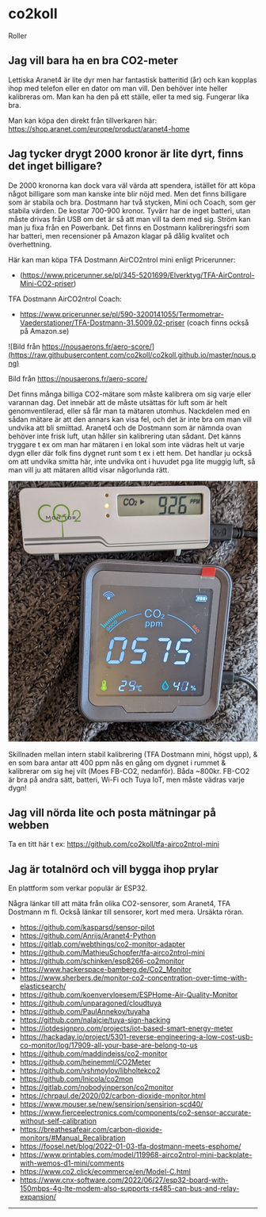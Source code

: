 # co2koll

Roller

## Jag vill bara ha en bra CO2-meter

Lettiska Aranet4 är lite dyr men har fantastisk batteritid (år) och kan kopplas ihop med telefon eller en dator om man vill. Den behöver inte heller kalibreras om. Man kan ha den på ett ställe, eller ta med sig. Fungerar lika bra.

Man kan köpa den direkt från tillverkaren här: https://shop.aranet.com/europe/product/aranet4-home

## Jag tycker drygt 2000 kronor är lite dyrt, finns det inget billigare?

De 2000 kronorna kan dock vara väl värda att spendera, istället för att köpa något billigare som man kanske inte blir nöjd med. Men det finns billigare som är stabila och bra. Dostmann har två stycken, Mini och Coach, som ger stabila värden. De kostar 700-900 kronor. Tyvärr har de inget batteri, utan måste drivas från USB om det är så att man vill ta dem med sig. Ström kan man ju fixa från en Powerbank. Det finns en Dostmann kalibreringsfri som har batteri, men recensioner på Amazon klagar på dålig kvalitet och överhettning.

Här kan man köpa TFA Dostmann AirCO2ntrol mini enligt Pricerunner:
* (https://www.pricerunner.se/pl/345-5201699/Elverktyg/TFA-AirControl-Mini-CO2-priser)

TFA Dostmann AirCO2ntrol Coach:
* https://www.pricerunner.se/pl/590-3200141055/Termometrar-Vaederstationer/TFA-Dostmann-31.5009.02-priser
(coach finns också på Amazon.se)

![Bild från https://nousaerons.fr/aero-score/](https://raw.githubusercontent.com/co2koll/co2koll.github.io/master/nous.png)

Bild från https://nousaerons.fr/aero-score/

Det finns många billiga CO2-mätare som måste kalibrera om sig varje eller varannan dag. Det innebär att de måste utsättas för luft som är helt genomventilerad, eller så får man ta mätaren utomhus. Nackdelen med en sådan mätare är att den annars kan visa fel, och det är inte bra om man vill undvika att bli smiittad. Aranet4 och de Dostmann som är nämnda ovan behöver inte frisk luft, utan håller sin kalibrering utan sådant. Det känns tryggare t ex om man har mätaren i en lokal som inte vädras helt ut varje dygn eller där folk fins dygnet runt som t ex i ett hem. Det handlar ju också om att undvika smitta här, inte undvika ont i huvudet pga lite muggig luft, så man vill ju att mätaren alltid visar någorlunda rätt.

![TFA mini, högst upp, Moes FB-CO2, nedanför](https://raw.githubusercontent.com/co2koll/co2koll.github.io/master/kalib.jpeg)


Skillnaden mellan intern stabil kalibrering (TFA Dostmann mini, högst upp), & en som bara antar att 400 ppm nås en gång om dygnet i rummet & kalibrerar om sig hej vilt (Moes FB-CO2, nedanför). Båda ~800kr.
FB-CO2 är bra på andra sätt, batteri, Wi-Fi och Tuya IoT, men måste vädras varje dygn!


## Jag vill nörda lite och posta mätningar på webben

Ta en titt här t ex: https://github.com/co2koll/tfa-airco2ntrol-mini

## Jag är totalnörd och vill bygga ihop prylar

En plattform som verkar populär är ESP32. 

Några länkar till att mäta från olika CO2-sensorer, som Aranet4, TFA Dostmann m fl. Också länkar till sensorer, kort med mera. Ursäkta röran.

* https://github.com/kasparsd/sensor-pilot
* https://github.com/Anrijs/Aranet4-Python
* https://gitlab.com/webthings/co2-monitor-adapter
* https://github.com/MathieuSchopfer/tfa-airco2ntrol-mini
* https://github.com/schinken/esp8266-co2monitor
* https://www.hackerspace-bamberg.de/Co2_Monitor
* https://www.sherbers.de/monitor-co2-concentration-over-time-with-elasticsearch/
* https://github.com/koenvervloesem/ESPHome-Air-Quality-Monitor
* https://github.com/unparagoned/cloudtuya
* https://github.com/PaulAnnekov/tuyaha
* https://github.com/nalajcie/tuya-sign-hacking
* https://iotdesignpro.com/projects/iot-based-smart-energy-meter
* https://hackaday.io/project/5301-reverse-engineering-a-low-cost-usb-co-monitor/log/17909-all-your-base-are-belong-to-us
* https://github.com/maddindeiss/co2-monitor
* https://github.com/heinemml/CO2Meter
* https://github.com/vshmoylov/libholtekco2
* https://github.com/lnicola/co2mon
* https://gitlab.com/nobodyinperson/co2monitor
* https://chrpaul.de/2020/02/carbon-dioxide-monitor.html
* https://www.mouser.se/new/sensirion/sensirion-scd40/
* https://www.fierceelectronics.com/components/co2-sensor-accurate-without-self-calibration
* https://breathesafeair.com/carbon-dioxide-monitors/#Manual_Recalibration
* https://foosel.net/blog/2022-01-03-tfa-dostmann-meets-esphome/
* https://www.printables.com/model/119968-airco2ntrol-mini-backplate-with-wemos-d1-mini/comments
* https://www.co2.click/ecommerce/en/Model-C.html
* https://www.cnx-software.com/2022/06/27/esp32-board-with-150mbps-4g-lte-modem-also-supports-rs485-can-bus-and-relay-expansion/

------

